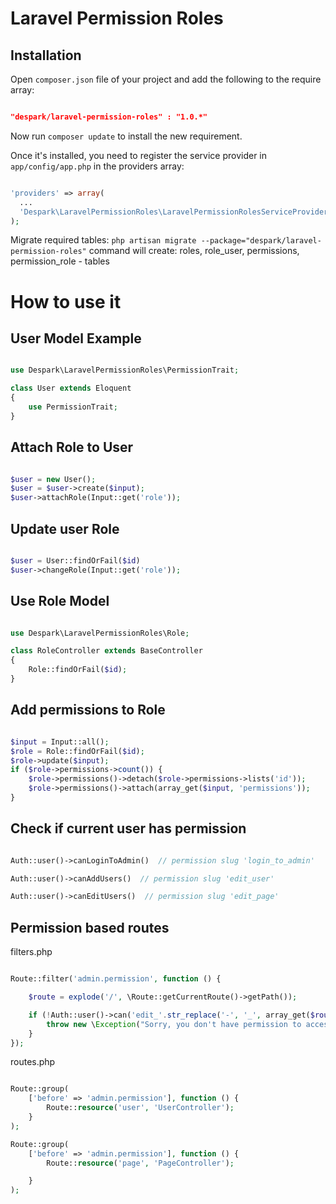 # Laravel Permission Roles

## Installation

Open `composer.json` file of your project and add the following to the require array:
```json

"despark/laravel-permission-roles" : "1.0.*"

```

Now run `composer update` to install the new requirement.

Once it's installed, you need to register the service provider in `app/config/app.php` in the providers array:
```php

'providers' => array(
  ...
  'Despark\LaravelPermissionRoles\LaravelPermissionRolesServiceProvider',
);

```

Migrate required tables:
`php artisan migrate --package="despark/laravel-permission-roles"`
command will create: roles, role_user, permissions, permission_role - tables


# How to use it

## User Model Example

```php

use Despark\LaravelPermissionRoles\PermissionTrait;

class User extends Eloquent
{
    use PermissionTrait;
}

```


## Attach Role to User

```php

$user = new User();
$user = $user->create($input);
$user->attachRole(Input::get('role'));

```

## Update user Role

```php

$user = User::findOrFail($id)
$user->changeRole(Input::get('role'));

```

## Use Role Model

```php

use Despark\LaravelPermissionRoles\Role;

class RoleController extends BaseController
{
	Role::findOrFail($id);
}

```

## Add permissions to Role

```php

$input = Input::all();
$role = Role::findOrFail($id);
$role->update($input);
if ($role->permissions->count()) {
    $role->permissions()->detach($role->permissions->lists('id'));
    $role->permissions()->attach(array_get($input, 'permissions'));
}

```

## Check if current user has permission

```php

Auth::user()->canLoginToAdmin()  // permission slug 'login_to_admin'

Auth::user()->canAddUsers()  // permission slug 'edit_user'

Auth::user()->canEditUsers()  // permission slug 'edit_page'

```

## Permission based routes

filters.php

```php

Route::filter('admin.permission', function () {

    $route = explode('/', \Route::getCurrentRoute()->getPath());

    if (!Auth::user()->can('edit_'.str_replace('-', '_', array_get($route, 1)))) {
        throw new \Exception("Sorry, you don't have permission to access this page.");
    }
});

```
routes.php

```php

Route::group(
    ['before' => 'admin.permission'], function () {
        Route::resource('user', 'UserController');
    }
);

Route::group(
    ['before' => 'admin.permission'], function () {
        Route::resource('page', 'PageController');

    }
);

```











